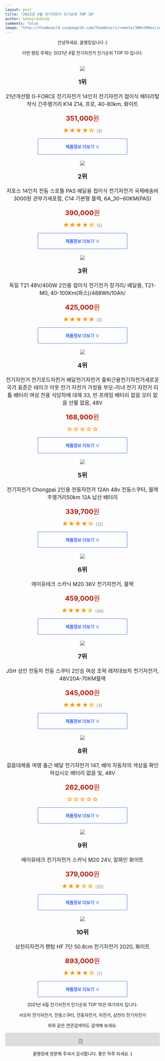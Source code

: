 ```yaml
--- 
layout: post 
title: "2021년 4월 전기자전거 인기순위 TOP 10" 
author: honeyranking 
comments: false 
image: "http://thumbnail9.coupangcdn.com/thumbnails/remote/300x300ex/image/vendor_inventory/d45c/af3516ee2d6321c6b6cc89ff541cb3b521d29e37fe5bd1066c4dcebfcb90.png" 
--- 
```

<p style="text-align: center;">안녕하세요. 꿀랭킹입니다 :)</p> <p style="text-align: center;">이번 랭킹 주제는 2021년 4월 전기자전거 인기순위 TOP 10 입니다.</p><center><img src="http://thumbnail9.coupangcdn.com/thumbnails/remote/300x300ex/image/vendor_inventory/d45c/af3516ee2d6321c6b6cc89ff541cb3b521d29e37fe5bd1066c4dcebfcb90.png" style="margin-top:20px" /></center> <p style="text-align: center; font-size: 20px"><b>1위</b></p> <p style="text-align: center; font-size: 17px">21년개선형 G-FORCE 전기자전거 14인치 전기자전거 접이식 배터리탈착식 긴주행거리 K14 Z14, 프로, 40-80km, 화이트</p> <p style="text-align: center;"><span style="color: #b61800; font-size: 22px;"><b>351,000</b>원</span></p> <p style="text-align: center;"><span style="color: #ff9600; font-size: 20px;">★★★★☆ </span><span style="color: #878787;">(3)</span></p> <center><a href="https://coupa.ng/bVOMA3"> <div style="font-size: 14px; display: inline-block; padding: 15px 90px; color: #346aff; border-radius: 2px; border: 1px solid #346aff; cursor: pointer;"><b>제품정보 더보기 &or;</b></div> </a></center><center><img src="http://thumbnail10.coupangcdn.com/thumbnails/remote/300x300ex/image/vendor_inventory/e279/73200554a0bc1edd40b0c550928b9084b6dc0fca3a6ea9b94f37b7467128.jpg" style="margin-top:20px" /></center> <p style="text-align: center; font-size: 20px"><b>2위</b></p> <p style="text-align: center; font-size: 17px">지포스 14인치 전동 스로틀 PAS 배달용 접이식 전기자전거 국제배송비 3000원 관부가세포함, C14 기본형 블랙, 6A_30~60KM(PAS)</p> <p style="text-align: center;"><span style="color: #b61800; font-size: 22px;"><b>390,000</b>원</span></p> <p style="text-align: center;"><span style="color: #ff9600; font-size: 20px;">★★★★☆ </span><span style="color: #878787;">(5)</span></p> <center><a href="https://coupa.ng/bVOMA6"> <div style="font-size: 14px; display: inline-block; padding: 15px 90px; color: #346aff; border-radius: 2px; border: 1px solid #346aff; cursor: pointer;"><b>제품정보 더보기 &or;</b></div> </a></center><center><img src="http://thumbnail7.coupangcdn.com/thumbnails/remote/300x300ex/image/vendor_inventory/9619/65581d4d96f2a16b6e34ecda7fab54a717b64724d96a8d6a3e8cb8f33d7f.jpg" style="margin-top:20px" /></center> <p style="text-align: center; font-size: 20px"><b>3위</b></p> <p style="text-align: center; font-size: 17px">독일 T21 48V/400W 2인용 접이식 전기전거 장거리/ 배달용, T21-M0, 40-100Km(파스)/488Wh/10Ah/</p> <p style="text-align: center;"><span style="color: #b61800; font-size: 22px;"><b>425,000</b>원</span></p> <p style="text-align: center;"><span style="color: #ff9600; font-size: 20px;">★★★★★ </span><span style="color: #878787;">(3)</span></p> <center><a href="https://coupa.ng/bVOMA7"> <div style="font-size: 14px; display: inline-block; padding: 15px 90px; color: #346aff; border-radius: 2px; border: 1px solid #346aff; cursor: pointer;"><b>제품정보 더보기 &or;</b></div> </a></center><center><img src="http://thumbnail6.coupangcdn.com/thumbnails/remote/300x300ex/image/vendor_inventory/4260/d2680b8710f53fcc1caf706c4160d0a438163fec73e6c5920f8b797fb1b6.jpeg" style="margin-top:20px" /></center> <p style="text-align: center; font-size: 20px"><b>4위</b></p> <p style="text-align: center; font-size: 17px">전기자전거 전기로드자전거 배달전기자전거 출퇴근용전기자전거새로운 국가 표준은 테이크 아웃 전기 자전거 가정용 부모-자녀 전기 자전거 리튬 배터리 여성 전용 식당차에 대해 33, 빈 프레임 배터리 없음 모터 없음 선물 없음, 48V</p> <p style="text-align: center;"><span style="color: #b61800; font-size: 22px;"><b>168,900</b>원</span></p> <p style="text-align: center;"><span style="color: #ff9600; font-size: 20px;">☆☆☆☆☆ </span><span style="color: #878787;"></span></p> <center><a href="https://coupa.ng/bVOMA9"> <div style="font-size: 14px; display: inline-block; padding: 15px 90px; color: #346aff; border-radius: 2px; border: 1px solid #346aff; cursor: pointer;"><b>제품정보 더보기 &or;</b></div> </a></center><center><img src="http://thumbnail7.coupangcdn.com/thumbnails/remote/300x300ex/image/vendor_inventory/e0e7/8aa1be1c1f63d2da833a25eee18f8391065d7d59ef2fa041bbef9f149445.jpg" style="margin-top:20px" /></center> <p style="text-align: center; font-size: 20px"><b>5위</b></p> <p style="text-align: center; font-size: 17px">전기자전거 Chongpai 2인용 전동자전거 12Ah 48v 전동스쿠터, 블랙 주행거리50km 12A 납산 배터리</p> <p style="text-align: center;"><span style="color: #b61800; font-size: 22px;"><b>339,700</b>원</span></p> <p style="text-align: center;"><span style="color: #ff9600; font-size: 20px;">★★★★☆ </span><span style="color: #878787;">(12)</span></p> <center><a href="https://coupa.ng/bVOMBa"> <div style="font-size: 14px; display: inline-block; padding: 15px 90px; color: #346aff; border-radius: 2px; border: 1px solid #346aff; cursor: pointer;"><b>제품정보 더보기 &or;</b></div> </a></center><center><img src="http://thumbnail8.coupangcdn.com/thumbnails/remote/300x300ex/image/retail/images/245807991316928-89577dc1-e5e6-4468-aaee-f951d4bb4038.jpg" style="margin-top:20px" /></center> <p style="text-align: center; font-size: 20px"><b>6위</b></p> <p style="text-align: center; font-size: 17px">에이유테크 스카닉 M20 36V 전기자전거, 블랙</p> <p style="text-align: center;"><span style="color: #b61800; font-size: 22px;"><b>459,000</b>원</span></p> <p style="text-align: center;"><span style="color: #ff9600; font-size: 20px;">★★★★☆ </span><span style="color: #878787;">(46)</span></p> <center><a href="https://coupa.ng/bVOMBb"> <div style="font-size: 14px; display: inline-block; padding: 15px 90px; color: #346aff; border-radius: 2px; border: 1px solid #346aff; cursor: pointer;"><b>제품정보 더보기 &or;</b></div> </a></center><center><img src="http://thumbnail9.coupangcdn.com/thumbnails/remote/300x300ex/image/vendor_inventory/0570/944c3b75b4d2335c904f5a49d1731d34f49e35c4defbaf1381046fca65e7.jpg" style="margin-top:20px" /></center> <p style="text-align: center; font-size: 20px"><b>7위</b></p> <p style="text-align: center; font-size: 17px">JSH 성인 전동차 전동 스쿠터 2인승 여성 조력 레저대보차 전기자전거, 48V20A-70KM블랙</p> <p style="text-align: center;"><span style="color: #b61800; font-size: 22px;"><b>345,000</b>원</span></p> <p style="text-align: center;"><span style="color: #ff9600; font-size: 20px;">★★★★☆ </span><span style="color: #878787;">(3)</span></p> <center><a href="https://coupa.ng/bVOMBd"> <div style="font-size: 14px; display: inline-block; padding: 15px 90px; color: #346aff; border-radius: 2px; border: 1px solid #346aff; cursor: pointer;"><b>제품정보 더보기 &or;</b></div> </a></center><center><img src="http://thumbnail10.coupangcdn.com/thumbnails/remote/300x300ex/image/vendor_inventory/97cb/43df93f197e20184d2c1fc6e92911a3978c5d81e251ef9c3482138d05f32.jpeg" style="margin-top:20px" /></center> <p style="text-align: center; font-size: 20px"><b>8위</b></p> <p style="text-align: center; font-size: 17px">걸음대체용 여행 출근 배달 전기자전거 147, 베어 자동차의 색상을 확인하십시오 배터리 없음 및, 48V</p> <p style="text-align: center;"><span style="color: #b61800; font-size: 22px;"><b>262,600</b>원</span></p> <p style="text-align: center;"><span style="color: #ff9600; font-size: 20px;">☆☆☆☆☆ </span><span style="color: #878787;"></span></p> <center><a href="https://coupa.ng/bVOMBe"> <div style="font-size: 14px; display: inline-block; padding: 15px 90px; color: #346aff; border-radius: 2px; border: 1px solid #346aff; cursor: pointer;"><b>제품정보 더보기 &or;</b></div> </a></center><center><img src="http://thumbnail9.coupangcdn.com/thumbnails/remote/300x300ex/image/retail/images/2020/09/07/9/1/ed2bbc1f-8232-42be-b407-6fab1ae42406.jpg" style="margin-top:20px" /></center> <p style="text-align: center; font-size: 20px"><b>9위</b></p> <p style="text-align: center; font-size: 17px">에이유테크 전기자전거 스카닉 M20 24V, 알파인 화이트</p> <p style="text-align: center;"><span style="color: #b61800; font-size: 22px;"><b>379,000</b>원</span></p> <p style="text-align: center;"><span style="color: #ff9600; font-size: 20px;">★★★☆☆ </span><span style="color: #878787;">(35)</span></p> <center><a href="https://coupa.ng/bVOMBh"> <div style="font-size: 14px; display: inline-block; padding: 15px 90px; color: #346aff; border-radius: 2px; border: 1px solid #346aff; cursor: pointer;"><b>제품정보 더보기 &or;</b></div> </a></center><center><img src="http://thumbnail8.coupangcdn.com/thumbnails/remote/300x300ex/image/retail/images/2020/06/05/11/7/bb8f865d-50ac-49d7-85f4-e808dd5b4348.jpg" style="margin-top:20px" /></center> <p style="text-align: center; font-size: 20px"><b>10위</b></p> <p style="text-align: center; font-size: 17px">삼천리자전거 팬텀 HF 7단 50.8cm 전기자전거 2020, 화이트</p> <p style="text-align: center;"><span style="color: #b61800; font-size: 22px;"><b>893,000</b>원</span></p> <p style="text-align: center;"><span style="color: #ff9600; font-size: 20px;">★★★★☆ </span><span style="color: #878787;">(7)</span></p> <center><a href="https://coupa.ng/bVOMBl"> <div style="font-size: 14px; display: inline-block; padding: 15px 90px; color: #346aff; border-radius: 2px; border: 1px solid #346aff; cursor: pointer;"><b>제품정보 더보기 &or;</b></div> </a></center> <p style="text-align: center;"> </p> <p style="text-align: center;"> </p> <p style="text-align: center;">2021년 4월 전기자전거 인기순위 TOP 10은 여기까지 입니다.</p> <p style="text-align: center;">샤오미 전기자전거, 전동스쿠터, 전동자전거, 자전거, 삼천리 전기자전거</p> <p style="text-align: center;">위와 같은 연관검색어도 검색해 보세요.</p> <iframe src="https://coupa.ng/bSaIdo" width="100%" height="44" frameborder="0" scrolling="no" referrerpolicy="unsafe-url"></iframe> <p style="text-align: center;">꿀랭킹에 방문해 주셔서 감사합니다. 좋은 하루 되세요 :)</p>
